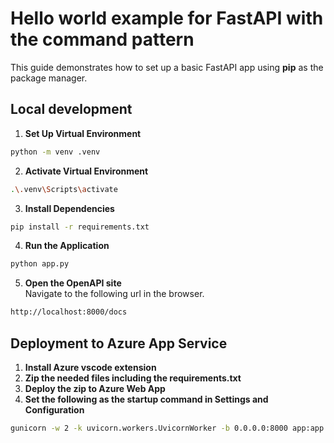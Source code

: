 # Hello world example for FastAPI with the command pattern
This guide demonstrates how to set up a basic FastAPI app using **pip** as the package manager.

## Local development

1. **Set Up Virtual Environment**
```bash
python -m venv .venv
```
2. **Activate Virtual Environment**
```bash
.\.venv\Scripts\activate
```
3. **Install Dependencies**
```bash
pip install -r requirements.txt
```
4. **Run the Application**
```bash
python app.py
```
5. **Open the OpenAPI site**\
Navigate to the following url in the browser.
```bash
http://localhost:8000/docs
```

## Deployment to Azure App Service

1. **Install Azure vscode extension**
2. **Zip the needed files including the requirements.txt**
3. **Deploy the zip to Azure Web App**
4. **Set the following as the startup command in Settings and Configuration**
```bash
gunicorn -w 2 -k uvicorn.workers.UvicornWorker -b 0.0.0.0:8000 app:app
```